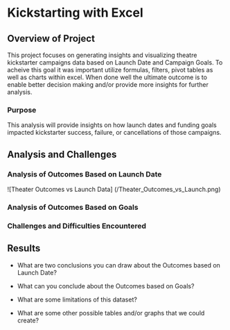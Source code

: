# Kickstarting with Excel

## Overview of Project

This project focuses on generating insights and visualizing theatre kickstarter campaigns data based on Launch Date and Campaign Goals.  To acheive this goal it was important utilize formulas, filters, pivot tables as well as charts within excel.  When done well the ultimate outcome is to enable better decision making and/or provide more insights for further analysis.

### Purpose

This analysis will provide insights on how launch dates and funding goals impacted kickstarter success, failure, or cancellations of those campaigns.

## Analysis and Challenges

### Analysis of Outcomes Based on Launch Date

![Theater Outcomes vs Launch Data] (/Theater_Outcomes_vs_Launch.png)

### Analysis of Outcomes Based on Goals

### Challenges and Difficulties Encountered

## Results

- What are two conclusions you can draw about the Outcomes based on Launch Date?

- What can you conclude about the Outcomes based on Goals?

- What are some limitations of this dataset?

- What are some other possible tables and/or graphs that we could create?
